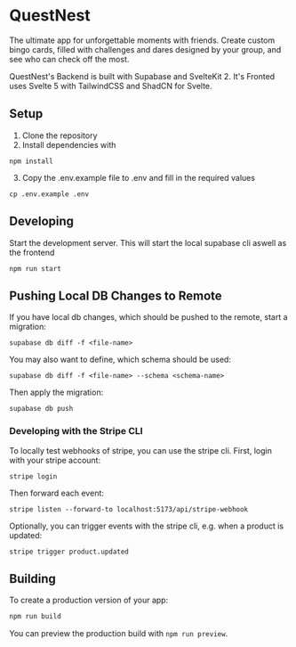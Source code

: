 # QuestNest
The ultimate app for unforgettable moments with friends. Create custom bingo cards, filled with challenges and dares designed by your group, and see who can check off the most.

QuestNest's Backend is built with Supabase and SvelteKit 2. It's Fronted uses Svelte 5 with TailwindCSS and ShadCN for Svelte.


## Setup 

1. Clone the repository
2. Install dependencies with 
```shell
npm install
```
3. Copy the .env.example file to .env and fill in the required values
```shell
cp .env.example .env
```


## Developing

Start the development server. This will start the local supabase cli aswell as the frontend
```shell
npm run start
```

## Pushing Local DB Changes to Remote
If you have local db changes, which should be pushed to the remote, start a migration:
```shell
supabase db diff -f <file-name>
```

You may also want to define, which schema should be used:
```shell
supabase db diff -f <file-name> --schema <schema-name>
```

Then apply the migration:
```shell
supabase db push
```

### Developing with the Stripe CLI
To locally test webhooks of stripe, you can use the stripe cli. First, login with your stripe account:
```shell
stripe login
```

Then forward each event:
```shell
stripe listen --forward-to localhost:5173/api/stripe-webhook
```

Optionally, you can trigger events with the stripe cli, e.g. when a product is updated:
```shell
stripe trigger product.updated
```

## Building

To create a production version of your app:

```bash
npm run build
```

You can preview the production build with `npm run preview`.

